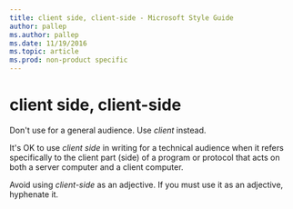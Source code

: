 ```yaml
---
title: client side, client-side - Microsoft Style Guide
author: pallep
ms.author: pallep
ms.date: 11/19/2016
ms.topic: article
ms.prod: non-product specific
---
```


# client side, client-side

Don't use for a general audience. Use *client* instead.  

It's OK to use *client side* in writing for a technical audience when it refers specifically to the client part (side) of a program or protocol that acts on both a server computer and a client computer.

Avoid using *client-side* as an adjective. If you must use it as an adjective, hyphenate it.
